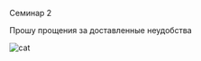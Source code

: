Семинар 2

Прошу прощения за доставленные неудобства

![cat](https://m.spletnik.ru/img/2022/03/polly/20220328-kot-post.jpg)